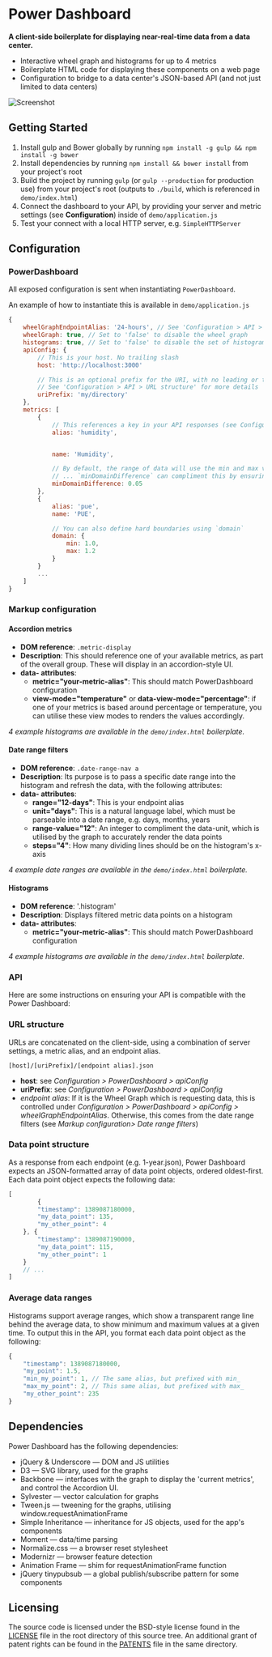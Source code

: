 # Power Dashboard

**A client-side boilerplate for displaying near-real-time data from a data center.**

+ Interactive wheel graph and histograms for up to 4 metrics
+ Boilerplate HTML code for displaying these components on a web page
+ Configuration to bridge to a data center's JSON-based API (and not just limited to data centers)

![Screenshot](https://github.com/facebook/puewue-frontend/blob/master/screenshot.png?raw=true)

## Getting Started

1. Install gulp and Bower globally by running `npm install -g gulp && npm install -g bower`
2. Install dependencies by running `npm install && bower install` from your project's root
3. Build the project by running `gulp` (or `gulp --production` for production use) from your project's root (outputs to `./build`, which is referenced in `demo/index.html`)
4. Connect the dashboard to your API, by providing your server and metric settings (see **Configuration**) inside of `demo/application.js`
5. Test your connect with a local HTTP server, e.g. `SimpleHTTPServer`

## Configuration

### PowerDashboard

All exposed configuration is sent when instantiating `PowerDashboard`.

An example of how to instantiate this is available in `demo/application.js`

```javascript
{
	wheelGraphEndpointAlias: '24-hours', // See 'Configuration > API > URL structure' for more details
	wheelGraph: true, // Set to 'false' to disable the wheel graph
	histograms: true, // Set to 'false' to disable the set of histograms
	apiConfig: {
		// This is your host. No trailing slash
		host: 'http://localhost:3000'

		// This is an optional prefix for the URI, with no leading or trailing slash
		// See 'Configuration > API > URL structure' for more details
		uriPrefix: 'my/directory'
	},
	metrics: [
		{
			// This references a key in your API responses (see Configuration > API > Data point structure)
			alias: 'humidity',


			name: 'Humidity',

			// By default, the range of data will use the min and max values from the points provided
			// ... `minDomainDifference` can compliment this by ensuring there's a minimum range
			minDomainDifference: 0.05
		},
		{
			alias: 'pue',
			name: 'PUE',

			// You can also define hard boundaries using `domain`
			domain: {
				min: 1.0,
				max: 1.2
			}
		}
		...
	]
}
```

### Markup configuration

#### Accordion metrics
+ **DOM reference**: `.metric-display`
+ **Description**: This should reference one of your available metrics, as part of the overall group. These will display in an accordion-style UI.
+ **data- attributes**:
	+ **metric="your-metric-alias"**: This should match PowerDashboard configuration
	+ **view-mode="temperature"** or **data-view-mode="percentage"**: if one of your metrics is based around percentage or temperature, you can utilise these view modes to renders the values accordingly.

*4 example histograms are available in the `demo/index.html` boilerplate.*

#### Date range filters
+ **DOM reference**: `.date-range-nav a`
+ **Description**: Its purpose is to pass a specific date range into the histogram and refresh the data, with the following attributes:
+ **data- attributes**:
	+ **range="12-days"**: This is your endpoint alias
	+ **unit="days"**: This is a natural language label, which must be parseable into a date range, e.g. days, months, years
	+ **range-value="12"**: An integer to compliment the data-unit, which is utilised by the graph to accurately render the data points
	+ **steps="4"**: How many dividing lines should be on the histogram's x-axis

*4 example date ranges are available in the `demo/index.html` boilerplate.*

#### Histograms
+ **DOM reference**: '.histogram'
+ **Description**: Displays filtered metric data points on a histogram
+ **data- attributes**:
	+ **metric="your-metric-alias"**: This should match PowerDashboard configuration

*4 example histograms are available in the `demo/index.html` boilerplate.*

### API

Here are some instructions on ensuring your API is compatible with the Power Dashboard:

### URL structure
URLs are concatenated on the client-side, using a combination of server settings, a metric alias, and an endpoint alias.

`[host]/[uriPrefix]/[endpoint alias].json`

+ **host**: see *Configuration > PowerDashboard > apiConfig*
+ **uriPrefix**: see *Configuration > PowerDashboard > apiConfig*
+ *endpoint alias*: If it is the Wheel Graph which is requesting data, this is controlled under *Configuration > PowerDashboard > apiConfig > wheelGraphEndpointAlias*. Otherwise, this comes from the date range filters (see *Markup configuration> Date range filters*)

### Data point structure
As a response from each endpoint (e.g. 1-year.json), Power Dashboard expects an JSON-formatted array of data point objects, ordered oldest-first. Each data point object expects the following data:

```javascript
[
		{
		"timestamp": 1389087180000,
		"my_data_point": 135,
		"my_other_point": 4
	}, {
		"timestamp": 1389087190000,
		"my_data_point": 115,
		"my_other_point": 1
	}
	// ...
]
```

### Average data ranges
Histograms support average ranges, which show a transparent range line behind the average data, to show minimum and maximum values at a given time. To output this in the API, you format each data point object as the following:

```javascript
{
	"timestamp": 1389087180000,
	"my_point": 1.5,
	"min_my_point": 1, // The same alias, but prefixed with min_
	"max_my_point": 2, // This same alias, but prefixed with max_
	"my_other_point": 235
}
```

## Dependencies

Power Dashboard has the following dependencies:

+ jQuery & Underscore — DOM and JS utilities
+ D3 — SVG library, used for the graphs
+ Backbone — interfaces with the graph to display the 'current metrics', and control the Accordion UI.
+ Sylvester — vector calculation for graphs
+ Tween.js — tweening for the graphs, utilising window.requestAnimationFrame
+ Simple Inheritance — inheritance for JS objects, used for the app's components
+ Moment — data/time parsing
+ Normalize.css — a browser reset stylesheet
+ Modernizr — browser feature detection
+ Animation Frame — shim for requestAnimationFrame function
+ jQuery tinypubsub — a global publish/subscribe pattern for some components

## Licensing

The source code is licensed under the BSD-style license found in the
[LICENSE](LICENSE) file in the root directory of this source tree. An
additional grant of patent rights can be found in the [PATENTS](PATENTS) file
in the same directory.
